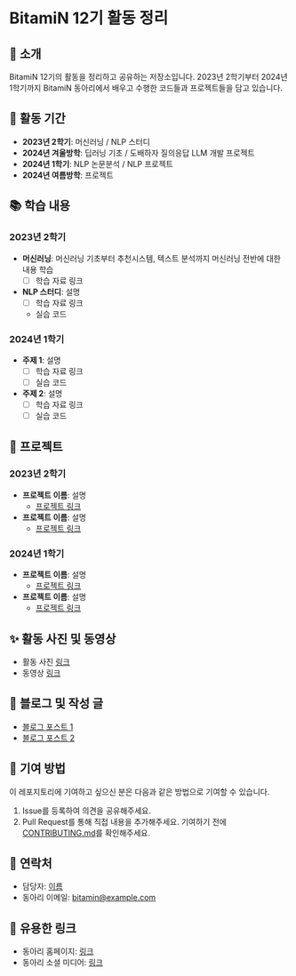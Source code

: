 # BitamiN 12기 활동 정리

## 📌 소개
BitamiN 12기의 활동을 정리하고 공유하는 저장소입니다. 
2023년 2학기부터 2024년 1학기까지 BitamiN 동아리에서 배우고 수행한 코드들과 프로젝트들을 담고 있습니다.

## 📅 활동 기간
- **2023년 2학기**: 머신러닝 / NLP 스터디
- **2024년 겨울방학**: 딥러닝 기초 / 도배하자 질의응답 LLM 개발 프로젝트
- **2024년 1학기**: NLP 논문분석 / NLP 프로젝트
- **2024년 여름방학**: 프로젝트

## 📚 학습 내용
### 2023년 2학기
- **머신러닝**: 머신러닝 기초부터 추천시스템, 텍스트 분석까지 머신러닝 전반에 대한 내용 학습
  - [ ] 학습 자료 링크
- **NLP 스터디**: 설명
  - [ ] 학습 자료 링크
  - [ ](https://github.com/rickiepark/nlp-with-pytorch/tree/main) 실습 코드

### 2024년 1학기
- **주제 1**: 설명
  - [ ] 학습 자료 링크
  - [ ] 실습 코드
- **주제 2**: 설명
  - [ ] 학습 자료 링크
  - [ ] 실습 코드

## 🚀 프로젝트
### 2023년 2학기
- **프로젝트 이름**: 설명
  - [프로젝트 링크](#)
- **프로젝트 이름**: 설명
  - [프로젝트 링크](#)

### 2024년 1학기
- **프로젝트 이름**: 설명
  - [프로젝트 링크](#)
- **프로젝트 이름**: 설명
  - [프로젝트 링크](#)

## ✨ 활동 사진 및 동영상
- 활동 사진 [링크](#)
- 동영상 [링크](#)

## 📝 블로그 및 작성 글
- [블로그 포스트 1](#)
- [블로그 포스트 2](#)

## 🤝 기여 방법
이 레포지토리에 기여하고 싶으신 분은 다음과 같은 방법으로 기여할 수 있습니다.
1. Issue를 등록하여 의견을 공유해주세요.
2. Pull Request를 통해 직접 내용을 추가해주세요. 기여하기 전에 [CONTRIBUTING.md](CONTRIBUTING.md)를 확인해주세요.

## 📩 연락처
- 담당자: [이름](메일주소)
- 동아리 이메일: bitamin@example.com

## 🔗 유용한 링크
- 동아리 홈페이지: [링크](#)
- 동아리 소셜 미디어: [링크](#)
